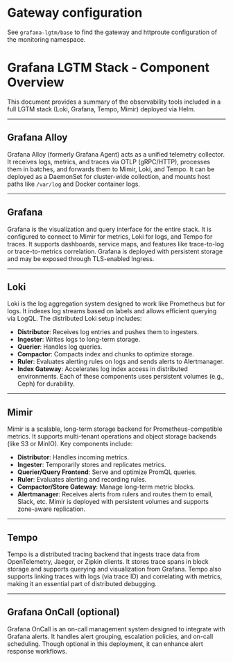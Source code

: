 # Gateway configuration

See `grafana-lgtm/base` to find the gateway and httproute configuration of the monitoring namespace.

# Grafana LGTM Stack - Component Overview

This document provides a summary of the observability tools included in a full LGTM stack (Loki, Grafana, Tempo, Mimir) deployed via Helm.

---

## Grafana Alloy

Grafana Alloy (formerly Grafana Agent) acts as a unified telemetry collector. It receives logs, metrics, and traces via OTLP (gRPC/HTTP), processes them in batches, and forwards them to Mimir, Loki, and Tempo. It can be deployed as a DaemonSet for cluster-wide collection, and mounts host paths like `/var/log` and Docker container logs.

---

## Grafana

Grafana is the visualization and query interface for the entire stack. It is configured to connect to Mimir for metrics, Loki for logs, and Tempo for traces. It supports dashboards, service maps, and features like trace-to-log or trace-to-metrics correlation. Grafana is deployed with persistent storage and may be exposed through TLS-enabled Ingress.

---

## Loki

Loki is the log aggregation system designed to work like Prometheus but for logs. It indexes log streams based on labels and allows efficient querying via LogQL. The distributed Loki setup includes:
- **Distributor**: Receives log entries and pushes them to ingesters.
- **Ingester**: Writes logs to long-term storage.
- **Querier**: Handles log queries.
- **Compactor**: Compacts index and chunks to optimize storage.
- **Ruler**: Evaluates alerting rules on logs and sends alerts to Alertmanager.
- **Index Gateway**: Accelerates log index access in distributed environments.
Each of these components uses persistent volumes (e.g., Ceph) for durability.

---

## Mimir

Mimir is a scalable, long-term storage backend for Prometheus-compatible metrics. It supports multi-tenant operations and object storage backends (like S3 or MinIO). Key components include:
- **Distributor**: Handles incoming metrics.
- **Ingester**: Temporarily stores and replicates metrics.
- **Querier/Query Frontend**: Serve and optimize PromQL queries.
- **Ruler**: Evaluates alerting and recording rules.
- **Compactor/Store Gateway**: Manage long-term metric blocks.
- **Alertmanager**: Receives alerts from rulers and routes them to email, Slack, etc.
Mimir is deployed with persistent volumes and supports zone-aware replication.

---

## Tempo

Tempo is a distributed tracing backend that ingests trace data from OpenTelemetry, Jaeger, or Zipkin clients. It stores trace spans in block storage and supports querying and visualization from Grafana. Tempo also supports linking traces with logs (via trace ID) and correlating with metrics, making it an essential part of distributed debugging.

---

## Grafana OnCall (optional)

Grafana OnCall is an on-call management system designed to integrate with Grafana alerts. It handles alert grouping, escalation policies, and on-call scheduling. Though optional in this deployment, it can enhance alert response workflows.
